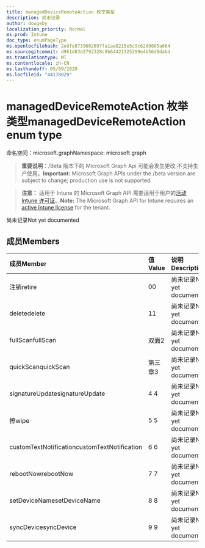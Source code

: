 ```yaml
---
title: managedDeviceRemoteAction 枚举类型
description: 尚未记录
author: dougeby
localization_priority: Normal
ms.prod: Intune
doc_type: enumPageType
ms.openlocfilehash: 2edfe8739602697fa1ae8215e5c9c62d9805a664
ms.sourcegitcommit: d961d83d2792328c9b64421325299e4b56d8dabd
ms.translationtype: MT
ms.contentlocale: zh-CN
ms.lasthandoff: 05/09/2020
ms.locfileid: "44178029"
---
```

# <a name="manageddeviceremoteaction-enum-type"></a><span data-ttu-id="b515d-103">managedDeviceRemoteAction 枚举类型</span><span class="sxs-lookup"><span data-stu-id="b515d-103">managedDeviceRemoteAction enum type</span></span>

<span data-ttu-id="b515d-104">命名空间：microsoft.graph</span><span class="sxs-lookup"><span data-stu-id="b515d-104">Namespace: microsoft.graph</span></span>

> <span data-ttu-id="b515d-105">**重要说明：**/Beta 版本下的 Microsoft Graph Api 可能会发生更改;不支持生产使用。</span><span class="sxs-lookup"><span data-stu-id="b515d-105">**Important:** Microsoft Graph APIs under the /beta version are subject to change; production use is not supported.</span></span>

> <span data-ttu-id="b515d-106">**注意：** 适用于 Intune 的 Microsoft Graph API 需要适用于租户的[活动 Intune 许可证](https://go.microsoft.com/fwlink/?linkid=839381)。</span><span class="sxs-lookup"><span data-stu-id="b515d-106">**Note:** The Microsoft Graph API for Intune requires an [active Intune license](https://go.microsoft.com/fwlink/?linkid=839381) for the tenant.</span></span>

<span data-ttu-id="b515d-107">尚未记录</span><span class="sxs-lookup"><span data-stu-id="b515d-107">Not yet documented</span></span>

## <a name="members"></a><span data-ttu-id="b515d-108">成员</span><span class="sxs-lookup"><span data-stu-id="b515d-108">Members</span></span>
|<span data-ttu-id="b515d-109">成员</span><span class="sxs-lookup"><span data-stu-id="b515d-109">Member</span></span>|<span data-ttu-id="b515d-110">值</span><span class="sxs-lookup"><span data-stu-id="b515d-110">Value</span></span>|<span data-ttu-id="b515d-111">说明</span><span class="sxs-lookup"><span data-stu-id="b515d-111">Description</span></span>|
|:---|:---|:---|
|<span data-ttu-id="b515d-112">注销</span><span class="sxs-lookup"><span data-stu-id="b515d-112">retire</span></span>|<span data-ttu-id="b515d-113">0</span><span class="sxs-lookup"><span data-stu-id="b515d-113">0</span></span>|<span data-ttu-id="b515d-114">尚未记录</span><span class="sxs-lookup"><span data-stu-id="b515d-114">Not yet documented</span></span>|
|<span data-ttu-id="b515d-115">delete</span><span class="sxs-lookup"><span data-stu-id="b515d-115">delete</span></span>|<span data-ttu-id="b515d-116">1</span><span class="sxs-lookup"><span data-stu-id="b515d-116">1</span></span>|<span data-ttu-id="b515d-117">尚未记录</span><span class="sxs-lookup"><span data-stu-id="b515d-117">Not yet documented</span></span>|
|<span data-ttu-id="b515d-118">fullScan</span><span class="sxs-lookup"><span data-stu-id="b515d-118">fullScan</span></span>|<span data-ttu-id="b515d-119">双面</span><span class="sxs-lookup"><span data-stu-id="b515d-119">2</span></span>|<span data-ttu-id="b515d-120">尚未记录</span><span class="sxs-lookup"><span data-stu-id="b515d-120">Not yet documented</span></span>|
|<span data-ttu-id="b515d-121">quickScan</span><span class="sxs-lookup"><span data-stu-id="b515d-121">quickScan</span></span>|<span data-ttu-id="b515d-122">第三章</span><span class="sxs-lookup"><span data-stu-id="b515d-122">3</span></span>|<span data-ttu-id="b515d-123">尚未记录</span><span class="sxs-lookup"><span data-stu-id="b515d-123">Not yet documented</span></span>|
|<span data-ttu-id="b515d-124">signatureUpdate</span><span class="sxs-lookup"><span data-stu-id="b515d-124">signatureUpdate</span></span>|<span data-ttu-id="b515d-125">4 </span><span class="sxs-lookup"><span data-stu-id="b515d-125">4</span></span>|<span data-ttu-id="b515d-126">尚未记录</span><span class="sxs-lookup"><span data-stu-id="b515d-126">Not yet documented</span></span>|
|<span data-ttu-id="b515d-127">擦</span><span class="sxs-lookup"><span data-stu-id="b515d-127">wipe</span></span>|<span data-ttu-id="b515d-128">5 </span><span class="sxs-lookup"><span data-stu-id="b515d-128">5</span></span>|<span data-ttu-id="b515d-129">尚未记录</span><span class="sxs-lookup"><span data-stu-id="b515d-129">Not yet documented</span></span>|
|<span data-ttu-id="b515d-130">customTextNotification</span><span class="sxs-lookup"><span data-stu-id="b515d-130">customTextNotification</span></span>|<span data-ttu-id="b515d-131">6 </span><span class="sxs-lookup"><span data-stu-id="b515d-131">6</span></span>|<span data-ttu-id="b515d-132">尚未记录</span><span class="sxs-lookup"><span data-stu-id="b515d-132">Not yet documented</span></span>|
|<span data-ttu-id="b515d-133">rebootNow</span><span class="sxs-lookup"><span data-stu-id="b515d-133">rebootNow</span></span>|<span data-ttu-id="b515d-134">7 </span><span class="sxs-lookup"><span data-stu-id="b515d-134">7</span></span>|<span data-ttu-id="b515d-135">尚未记录</span><span class="sxs-lookup"><span data-stu-id="b515d-135">Not yet documented</span></span>|
|<span data-ttu-id="b515d-136">setDeviceName</span><span class="sxs-lookup"><span data-stu-id="b515d-136">setDeviceName</span></span>|<span data-ttu-id="b515d-137">8 </span><span class="sxs-lookup"><span data-stu-id="b515d-137">8</span></span>|<span data-ttu-id="b515d-138">尚未记录</span><span class="sxs-lookup"><span data-stu-id="b515d-138">Not yet documented</span></span>|
|<span data-ttu-id="b515d-139">syncDevice</span><span class="sxs-lookup"><span data-stu-id="b515d-139">syncDevice</span></span>|<span data-ttu-id="b515d-140">9 </span><span class="sxs-lookup"><span data-stu-id="b515d-140">9</span></span>|<span data-ttu-id="b515d-141">尚未记录</span><span class="sxs-lookup"><span data-stu-id="b515d-141">Not yet documented</span></span>|



